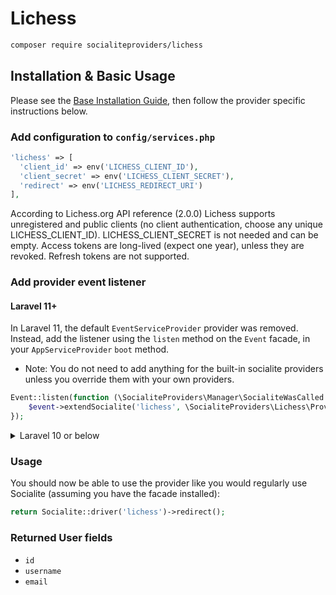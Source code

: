 # Lichess

```bash
composer require socialiteproviders/lichess
```

## Installation & Basic Usage

Please see the [Base Installation Guide](https://socialiteproviders.com/usage/), then follow the provider specific instructions below.

### Add configuration to `config/services.php`

```php
'lichess' => [
  'client_id' => env('LICHESS_CLIENT_ID'),
  'client_secret' => env('LICHESS_CLIENT_SECRET'),
  'redirect' => env('LICHESS_REDIRECT_URI')
],
```

According to Lichess.org API reference (2.0.0) Lichess supports unregistered and public clients (no client authentication, choose any unique LICHESS_CLIENT_ID). LICHESS_CLIENT_SECRET is not needed and can be empty. Access tokens are long-lived (expect one year), unless they are revoked. Refresh tokens are not supported.

### Add provider event listener

#### Laravel 11+

In Laravel 11, the default `EventServiceProvider` provider was removed. Instead, add the listener using the `listen` method on the `Event` facade, in your `AppServiceProvider` `boot` method.

* Note: You do not need to add anything for the built-in socialite providers unless you override them with your own providers.

```php
Event::listen(function (\SocialiteProviders\Manager\SocialiteWasCalled $event) {
    $event->extendSocialite('lichess', \SocialiteProviders\Lichess\Provider::class);
});
```
<details>
<summary>
Laravel 10 or below
</summary>
Configure the package's listener to listen for `SocialiteWasCalled` events.

Add the event to your `listen[]` array in `app/Providers/EventServiceProvider`. See the [Base Installation Guide](https://socialiteproviders.com/usage/) for detailed instructions.

```php
protected $listen = [
    \SocialiteProviders\Manager\SocialiteWasCalled::class => [
        // ... other providers
        \SocialiteProviders\Lichess\LichessExtendSocialite::class.'@handle',
    ],
];
```
</details>

### Usage

You should now be able to use the provider like you would regularly use Socialite (assuming you have the facade installed):

```php
return Socialite::driver('lichess')->redirect();
```

### Returned User fields

- ``id``
- ``username``
- ``email``

